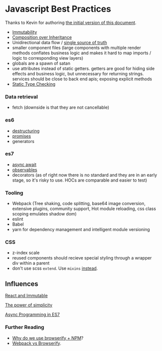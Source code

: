 # Javascript Best Practices

Thanks to Kevin for authoring [the initial version of this document](https://github.com/koleary94/javascript-best-practices).

- [Immutability](https://facebook.github.io/immutable-js/)
- [Composition over Inheritance](https://facebook.github.io/react/docs/composition-vs-inheritance.html)
- Unidirectional data flow / [single source of truth](http://redux.js.org/docs/introduction/Motivation.html)
- smaller component files (large components with multiple render methods conflates business logic and makes it hard to map imports / logic to corresponding view layers)
- globals are a spawn of satan
- use attributes instead of static getters. getters are good for hiding side effects and business logic, but unnecessary for returning strings. services should be close to back end apis; exposing explicit methods
- [Static Type Checking](https://flowtype.org/)

### Data retrieval
- fetch (downside is that they are not cancellable)

### es6
- [destructuring](https://developer.mozilla.org/en-US/docs/Web/JavaScript/Reference/Operators/Destructuring_assignment)
- [promises](https://developer.mozilla.org/en-US/docs/Web/JavaScript/Reference/Global_Objects/Promise)
- generators

### es7
- [async await](https://ponyfoo.com/articles/understanding-javascript-async-await)
- [observables](https://github.com/Reactive-Extensions/RxJS)
- decorators (as of right now there is no standard and they are in an early stage, so it's risky to use. HOCs are comparable and easier to test)

### Tooling

- Webpack (Tree shaking, code splitting, base64 image conversion, extensive plugins, community support, Hot module reloading, css class scoping emulates shadow dom)
- eslint
- Babel
- yarn for dependency management and intelligent module versioning

### CSS
- z-index scale
- reused components should recieve special styling through a wrapper div within a parent
- don't use scss `extend`. Use `mixins` [instead](https://www.sitepoint.com/avoid-sass-extend/).

## Influences
[React and Immutable](https://www.youtube.com/watch?v=I7IdS-PbEgI&feature=youtu.be) 

[The power of simplicity](https://www.youtube.com/watch?v=NdSD07U5uBs)

[Async Programming in ES7](https://www.youtube.com/watch?v=lil4YCCXRYc&t=2s&index=16&list=LLyC_vdEIR5HdKQy6p4Nh9nw)

### Further Reading

- [Why do we use browserify + NPM](https://www.leanpanda.com/blog/2015/06/28/amd-requirejs-commonjs-browserify/)?
- [Webpack vs Browserify](https://gist.github.com/substack/68f8d502be42d5cd4942).
